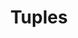 ---
layout: tour
title: Tuples
partof: scala-tour

num:

language: fr

next-page: mixin-class-composition
previous-page: traits
---